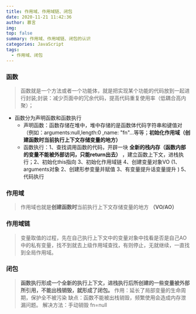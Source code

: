 ```yaml
---
title: 作用域、作用域链、闭包
date: 2020-11-21 11:42:36
author: 慕言
img: 
top: false
summary: 作用域、作用域链、闭包的认识
categories: JavaScript
tags:
  - 作用域、闭包
---
```

### 函数

> 函数就是一个方法或者一个功能体，就是把实现某个功能的代码放到一起进行封装;封装：减少页面中的冗余代码，提高代码重复使用率（低耦合高内聚）；

- 函数分为声明函数和函数执行
    - 声明函数：函数存储在堆中，堆中存储的是函数体代码字符串和键值对（例如：arguments:null,length:0 ,name: "fn"...等等；**初始化作用域（创建函数时当前执行上下文存储变量的地方）**
    - 函数执行：1、查找调用函数的代码，开辟一块 __全新的栈内存（函数内部的变量不能被外部访问，只能return出去）__ ，建立函数上下文，进栈执行；2、初始化this指向 3、初始化作用域链 4、创建变量对象VO (1、arguments对象 2、创建形参变量并赋值 3、有变量提升话变量提升    ) 5、代码执行

### 作用域

> 作用域也就是**创建函数时**当前执行上下文存储变量的地方 **（VO/AO）**

### 作用域链

> 变量取值的过程，先在自己执行上下文中的变量对象中找看是否是自己AO中的私有变量，找不到就去上级作用域查找，有则停止，无就继续，一直找到全局作用域。

### 闭包

> **函数执行形成一个全新的执行上下文，进栈执行后所创建的一些变量被外部所引用，不能出栈销毁，就形成了闭包。**
> 作用：延长了局部变量的生命周期，保护全不被污染
> 缺点：函数不能被出栈销毁，频繁使用会造成内存泄漏问题。
> 解决方法：手动销毁 fn=null